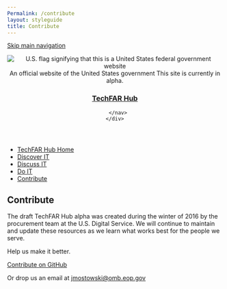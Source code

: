 ```yaml
---
Permalink: /contribute
layout: styleguide
title: Contribute
---
```


<link rel="stylesheet" href="/dist/css/main.css">
<link rel="stylesheet" href="/dist/css/google-fonts.css">
<script src="/dist/js/components.js"></script>


<a class="skipnav" href="#main-content">Skip main navigation</a>

<header class="usa-site-header" role="banner">

  <div class="usa-disclaimer">
    <div class="usa-grid">
      <span class="usa-disclaimer-official">
        <img class="usa-flag_icon" alt="U.S. flag signifying that this is a United States federal government website" src="{{ site.baseurl }}/dist/img/us_flag_small.png">
        An official website of the United States government
      </span>
      <span class="usa-disclaimer-stage">This site is currently in alpha. </span>
    </div>
  </div>


  <section class="usa-banner">
    <div class="usa-grid">
      <nav class="usa-site-navbar">
        <div class="logo">
          <h1>
            <a accesskey="1" title="Home" aria-label="Home" href="{{ site.baseurl }}/">TechFAR Hub</a>
          </h1>
        </div>
      
      </nav>
    </div>
  </section>
</header>
<body>
<aside class="sidenav">
 <div class="usa-grid">
    <aside class="usa-width-one-third">
      <ul class="usa-sidenav-list">
        <li>
          <a class="usa-current" href="{{ site.baseurl }}/">TechFAR Hub Home</a>
        </li>
        <li>
          <a href="{{ site.baseurl }}/learn">Discover IT</a>
        </li>
        <li>
          <a href="{{ site.baseurl }}/community">Discuss IT</a>
        </li>
        <li>
          <a href="{{ site.baseurl }}/build">Do IT</a>
        </li>
        <li>
          <a href="{{ site.baseurl }}/contribute">Contribute</a>
        </li>
      </ul>
    </aside>
  </div>
</aside>
  

<div class="main-content" role="main">
  <section class="usa-section">
    <div class=“usa-grid">

<h1>Contribute</h1>
        <p>The draft TechFAR Hub alpha was created during the winter of 2016 by the procurement team at the U.S. Digital Service. We will continue to maintain and update these resources as we learn what works best for the people we serve.</p>
        <p>Help us make it better.</p>
      </div>
      <div class="usa-cta">
        <a class="usa-button usa-button-secondary" href="https://github.com/jonmost/jonmost.github.io">Contribute on GitHub</a>
      </div>
      <p>Or drop us an email at <a href="mailto:jmostowski@omb.eop.gov">jmostowski@omb.eop.gov</a></p>
    </div>

